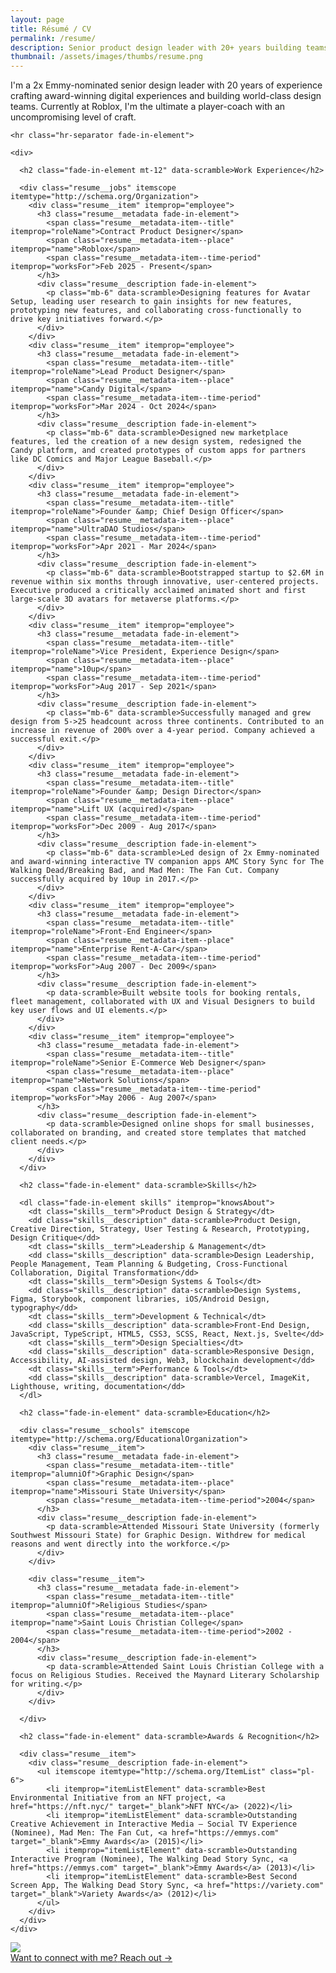 ```yaml
---
layout: page
title: Résumé / CV
permalink: /resume/
description: Senior product design leader with 20+ years building teams, mentoring designers, and creating award-winning digital products. Currently seeking a leadership role where I can grow design organizations and connect great people.
thumbnail: /assets/images/thumbs/resume.png
---
```


<div class="resume">
  <div itemscope itemtype="http://schema.org/Person">
    <p itemprop="description" class="fade-in-element sub-heading !mt-4" data-scramble>I'm a 2x Emmy-nominated senior design leader with 20 years of experience crafting award-winning digital experiences and building world-class design teams. Currently at Roblox, I'm the ultimate a player-coach with an uncompromising level of craft.</p>
    
    <hr class="hr-separator fade-in-element">

    <div>

      <h2 class="fade-in-element mt-12" data-scramble>Work Experience</h2>

      <div class="resume__jobs" itemscope itemtype="http://schema.org/Organization">
        <div class="resume__item" itemprop="employee">
          <h3 class="resume__metadata fade-in-element">
            <span class="resume__metadata-item--title" itemprop="roleName">Contract Product Designer</span>
            <span class="resume__metadata-item--place" itemprop="name">Roblox</span>
            <span class="resume__metadata-item--time-period" itemprop="worksFor">Feb 2025 - Present</span>
          </h3>
          <div class="resume__description fade-in-element">
            <p class="mb-6" data-scramble>Designing features for Avatar Setup, leading user research to gain insights for new features, prototyping new features, and collaborating cross-functionally to drive key initiatives forward.</p>
          </div>
        </div>
        <div class="resume__item" itemprop="employee">
          <h3 class="resume__metadata fade-in-element">
            <span class="resume__metadata-item--title" itemprop="roleName">Lead Product Designer</span>
            <span class="resume__metadata-item--place" itemprop="name">Candy Digital</span>
            <span class="resume__metadata-item--time-period" itemprop="worksFor">Mar 2024 - Oct 2024</span>
          </h3>
          <div class="resume__description fade-in-element">
            <p class="mb-6" data-scramble>Designed new marketplace features, led the creation of a new design system, redesigned the Candy platform, and created prototypes of custom apps for partners like DC Comics and Major League Baseball.</p>
          </div>
        </div>
        <div class="resume__item" itemprop="employee">
          <h3 class="resume__metadata fade-in-element">
            <span class="resume__metadata-item--title" itemprop="roleName">Founder &amp; Chief Design Officer</span>
            <span class="resume__metadata-item--place" itemprop="name">UltraDAO Studios</span>
            <span class="resume__metadata-item--time-period" itemprop="worksFor">Apr 2021 - Mar 2024</span>
          </h3>
          <div class="resume__description fade-in-element">
            <p class="mb-6" data-scramble>Bootstrapped startup to $2.6M in revenue within six months through innovative, user-centered projects. Executive produced a critically acclaimed animated short and first large-scale 3D avatars for metaverse platforms.</p>
          </div>
        </div>
        <div class="resume__item" itemprop="employee">
          <h3 class="resume__metadata fade-in-element">
            <span class="resume__metadata-item--title" itemprop="roleName">Vice President, Experience Design</span>
            <span class="resume__metadata-item--place" itemprop="name">10up</span>
            <span class="resume__metadata-item--time-period" itemprop="worksFor">Aug 2017 - Sep 2021</span>
          </h3>
          <div class="resume__description fade-in-element">
            <p class="mb-6" data-scramble>Successfully managed and grew design from 5->25 headcount across three continents. Contributed to an increase in revenue of 200% over a 4-year period. Company achieved a successful exit.</p>
          </div>
        </div>
        <div class="resume__item" itemprop="employee">
          <h3 class="resume__metadata fade-in-element">
            <span class="resume__metadata-item--title" itemprop="roleName">Founder &amp; Design Director</span>
            <span class="resume__metadata-item--place" itemprop="name">Lift UX (acquired)</span>
            <span class="resume__metadata-item--time-period" itemprop="worksFor">Dec 2009 - Aug 2017</span>
          </h3>
          <div class="resume__description fade-in-element">
            <p class="mb-6" data-scramble>Led design of 2x Emmy-nominated and award-winning interactive TV companion apps AMC Story Sync for The Walking Dead/Breaking Bad, and Mad Men: The Fan Cut. Company successfully acquired by 10up in 2017.</p>
          </div>
        </div>
        <div class="resume__item" itemprop="employee">
          <h3 class="resume__metadata fade-in-element">
            <span class="resume__metadata-item--title" itemprop="roleName">Front-End Engineer</span>
            <span class="resume__metadata-item--place" itemprop="name">Enterprise Rent-A-Car</span>
            <span class="resume__metadata-item--time-period" itemprop="worksFor">Aug 2007 - Dec 2009</span>
          </h3>
          <div class="resume__description fade-in-element">
            <p data-scramble>Built website tools for booking rentals, fleet management, collaborated with UX and Visual Designers to build key user flows and UI elements.</p>
          </div>
        </div>
        <div class="resume__item" itemprop="employee">
          <h3 class="resume__metadata fade-in-element">
            <span class="resume__metadata-item--title" itemprop="roleName">Senior E-Commerce Web Designer</span>
            <span class="resume__metadata-item--place" itemprop="name">Network Solutions</span>
            <span class="resume__metadata-item--time-period" itemprop="worksFor">May 2006 - Aug 2007</span>
          </h3>
          <div class="resume__description fade-in-element">
            <p data-scramble>Designed online shops for small businesses, collaborated on branding, and created store templates that matched client needs.</p>
          </div>
        </div>
      </div>

      <h2 class="fade-in-element" data-scramble>Skills</h2>

      <dl class="fade-in-element skills" itemprop="knowsAbout">
        <dt class="skills__term">Product Design & Strategy</dt>
        <dd class="skills__description" data-scramble>Product Design, Creative Direction, Strategy, User Testing & Research, Prototyping, Design Critique</dd>
        <dt class="skills__term">Leadership & Management</dt>
        <dd class="skills__description" data-scramble>Design Leadership, People Management, Team Planning & Budgeting, Cross-Functional Collaboration, Digital Transformation</dd>
        <dt class="skills__term">Design Systems & Tools</dt>
        <dd class="skills__description" data-scramble>Design Systems, Figma, Storybook, component libraries, iOS/Android Design, typography</dd>
        <dt class="skills__term">Development & Technical</dt>
        <dd class="skills__description" data-scramble>Front-End Design, JavaScript, TypeScript, HTML5, CSS3, SCSS, React, Next.js, Svelte</dd>
        <dt class="skills__term">Design Specialties</dt>
        <dd class="skills__description" data-scramble>Responsive Design, Accessibility, AI-assisted design, Web3, blockchain development</dd>
        <dt class="skills__term">Performance & Tools</dt>
        <dd class="skills__description" data-scramble>Vercel, ImageKit, Lighthouse, writing, documentation</dd>
      </dl>

      <h2 class="fade-in-element" data-scramble>Education</h2>

      <div class="resume__schools" itemscope itemtype="http://schema.org/EducationalOrganization">
        <div class="resume__item">
          <h3 class="resume__metadata fade-in-element">
            <span class="resume__metadata-item--title" itemprop="alumniOf">Graphic Design</span>
            <span class="resume__metadata-item--place" itemprop="name">Missouri State University</span>
            <span class="resume__metadata-item--time-period">2004</span>
          </h3>
          <div class="resume__description fade-in-element">
            <p data-scramble>Attended Missouri State University (formerly Southwest Missouri State) for Graphic Design. Withdrew for medical reasons and went directly into the workforce.</p>
          </div>
        </div>

        <div class="resume__item">
          <h3 class="resume__metadata fade-in-element">
            <span class="resume__metadata-item--title" itemprop="alumniOf">Religious Studies</span>
            <span class="resume__metadata-item--place" itemprop="name">Saint Louis Christian College</span>
            <span class="resume__metadata-item--time-period">2002 - 2004</span>
          </h3>
          <div class="resume__description fade-in-element">
            <p data-scramble>Attended Saint Louis Christian College with a focus on Religious Studies. Received the Maynard Literary Scholarship for writing.</p>
          </div>
        </div>

      </div>

      <h2 class="fade-in-element" data-scramble>Awards & Recognition</h2>

      <div class="resume__item">
        <div class="resume__description fade-in-element">
          <ul itemscope itemtype="http://schema.org/ItemList" class="pl-6">
            <li itemprop="itemListElement" data-scramble>Best Environmental Initiative from an NFT project, <a href="https://nft.nyc/" target="_blank">NFT NYC</a> (2022)</li>
            <li itemprop="itemListElement" data-scramble>Outstanding Creative Achievement in Interactive Media – Social TV Experience (Nominee), Mad Men: The Fan Cut, <a href="https://emmys.com" target="_blank">Emmy Awards</a> (2015)</li>
            <li itemprop="itemListElement" data-scramble>Outstanding Interactive Program (Nominee), The Walking Dead Story Sync, <a href="https://emmys.com" target="_blank">Emmy Awards</a> (2013)</li>
            <li itemprop="itemListElement" data-scramble>Best Second Screen App, The Walking Dead Story Sync, <a href="https://variety.com" target="_blank">Variety Awards</a> (2012)</li>
          </ul>
        </div>
      </div>
    </div>

  </div>
  <a href="/contact" class="contact-card fade-in-element">
    <img class="contact-card__image" src="/assets/images/profile-photo.png" />
    <div class="contact-card__content">
      <span class="contact-card__text" data-scramble>Want to connect with me?</span>
      <span class="contact-card__link">
        <span data-scramble>Reach out &rarr;</span>
      </span>
    </div>
  </a>
</div>
